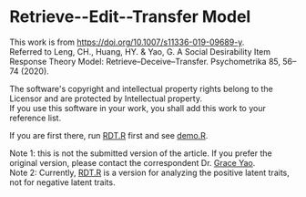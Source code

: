 # Retrieve--Edit--Transfer Model
This work is from https://doi.org/10.1007/s11336-019-09689-y.  
Referred to Leng, CH., Huang, HY. & Yao, G. A Social Desirability Item Response Theory Model: Retrieve–Deceive–Transfer. Psychometrika 85, 56–74 (2020).  

The software's copyright and intellectual property rights belong to the Licensor and are protected by Intellectual property.  
If you use this software in your work, you shall add this work to your reference list.  

If you are first there, run [RDT.R](https://github.com/chlengcold/RDT/edit/main/RDT.R) first and see [demo.R](https://github.com/chlengcold/RDT/blob/main/Demo.R).  

Note 1: this is not the submitted version of the article. If you prefer the original version, please contact the correspondent Dr. [Grace Yao](kaiping@ntu.edu.tw).   
Note 2: Currently, [RDT.R](https://github.com/chlengcold/RDT/edit/main/RDT_ver20230726.R) is a version for analyzing the positive latent traits, not for negative latent traits.
